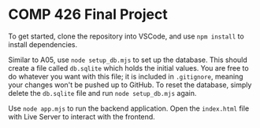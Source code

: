 # COMP 426 Final Project

To get started, clone the repository into VSCode, and use `npm install` to install dependencies.

Similar to A05, use `node setup_db.mjs` to set up the database. This should create a file called `db.sqlite` which holds the initial values. You are free to do whatever you want with this file; it is included in `.gitignore`, meaning your changes won't be pushed up to GitHub. To reset the database, simply delete the `db.sqlite` file and run `node setup_db.mjs` again.

Use `node app.mjs` to run the backend application. Open the `index.html` file with Live Server to interact with the frontend.